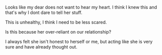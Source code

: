 Looks like my dear does not want to hear my heart. I think I knew this and that's why I dont dare to tell her stuff.

This is unhealthy, I think I need to be less scared.

Is this because her over-reliant on our relationship?

I always felt she isn't honest to herself or me, but acting like she is very sure and have already thought out.